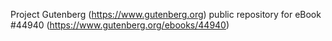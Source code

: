 Project Gutenberg (https://www.gutenberg.org) public repository for eBook #44940 (https://www.gutenberg.org/ebooks/44940)
